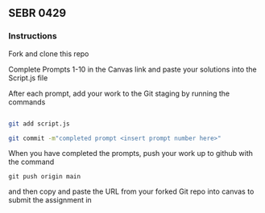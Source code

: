 ## SEBR 0429

### Instructions
Fork and clone this repo

Complete Prompts 1-10 in the Canvas link and paste your solutions into the Script.js file

After each prompt, add your work to the Git staging by running the commands

```sh

git add script.js

git commit -m"completed prompt <insert prompt number here>"

```

When you have completed the prompts, push your work up to github with the command

```
git push origin main

```

and then copy and paste the URL from your forked Git repo into canvas to submit the assignment in
